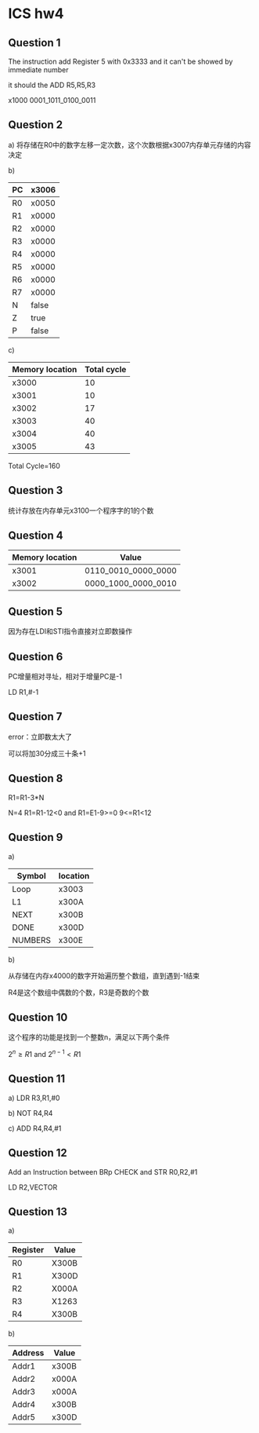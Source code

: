 # ICS hw4

## Question 1

The instruction add Register 5 with 0x3333 and it can't be showed by immediate number

it should the ADD R5,R5,R3

x1000 0001_1011_0100_0011

## Question 2

a) 将存储在R0中的数字左移一定次数，这个次数根据x3007内存单元存储的内容决定

b)

| PC   | x3006 |
| ---- | ----- |
| R0   | x0050 |
| R1   | x0000 |
| R2   | x0000 |
| R3   | x0000 |
| R4   | x0000 |
| R5   | x0000 |
| R6   | x0000 |
| R7   | x0000 |
| N    | false |
| Z    | true  |
| P    | false |

c)

| Memory location | Total cycle |
| --------------- | ----------- |
| x3000           | 10          |
| x3001           | 10          |
| x3002           | 17          |
| x3003           | 40          |
| x3004           | 40          |
| x3005           | 43          |

Total Cycle=160

## Question 3

统计存放在内存单元x3100一个程序字的1的个数

## Question 4

| Memory location | Value               |
| --------------- | ------------------- |
| x3001           | 0110_0010_0000_0000 |
| x3002           | 0000_1000_0000_0010 |



## Question 5

因为存在LDI和STI指令直接对立即数操作

## Question 6

PC增量相对寻址，相对于增量PC是-1

LD R1,#-1

## Question 7

error：立即数太大了

可以将加30分成三十条+1

## Question 8

R1=R1-3*N

N=4 R1=R1-12<0 and R1=E1-9>=0 9<=R1<12

## Question 9

a)

| Symbol  | location |
| ------- | -------- |
| Loop    | x3003    |
| L1      | x300A    |
| NEXT    | x300B    |
| DONE    | x300D    |
| NUMBERS | x300E    |

b)

从存储在内存x4000的数字开始遍历整个数组，直到遇到-1结束

R4是这个数组中偶数的个数，R3是奇数的个数

## Question 10

这个程序的功能是找到一个整数n，满足以下两个条件

$2^n\geq R1$ and $2^{n-1}<R1$

## Question 11

a) LDR R3,R1,#0

b) NOT R4,R4

c) ADD R4,R4,#1

## Question 12

Add an Instruction between BRp CHECK and STR R0,R2,#1

LD R2,VECTOR

## Question 13

a)

| Register | Value |
| -------- | ----- |
| R0       | X300B |
| R1       | X300D |
| R2       | X000A |
| R3       | X1263 |
| R4       | X300B |

b)

| Address | Value |
| ------- | ----- |
| Addr1   | x300B |
| Addr2   | x000A |
| Addr3   | x000A |
| Addr4   | x300B |
| Addr5   | x300D |

